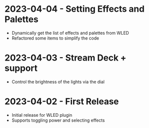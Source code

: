 # 2023-04-04 - Setting Effects and Palettes
  - Dynamically get the list of effects and palettes from WLED
  - Refactored some items to simplify the code

# 2023-04-03 - Stream Deck + support
  - Control the brightness of the lights via the dial

# 2023-04-02 - First Release
  - Initial release for WLED plugin
  - Supports toggling power and selecting effects
